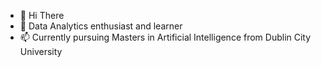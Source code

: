 - 👋 Hi There
- 👀 Data Analytics enthusiast and learner
- 📫 Currently pursuing Masters in Artificial Intelligence from Dublin City University

<!---
jaiwarde/jaiwarde is a ✨ special ✨ repository because its `README.md` (this file) appears on your GitHub profile.
You can click the Preview link to take a look at your changes.
--->
